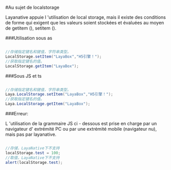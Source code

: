 #Au sujet de localstorage

Layanative appuie l 'utilisation de local storage, mais il existe des conditions de forme qui exigent que les valeurs soient stockées et évaluées au moyen de getitem (), setitem ().

###Utilisation sous as


```java

//存储指定键名和键值，字符串类型。
LocalStorage.setItem("LayaBox","H5引擎！");
//获取指定键名的值。
LocalStorage.getItem("LayaBox");
```




###Sous JS et ts


```java

//存储指定键名和键值，字符串类型。
Laya.LocalStorage.setItem("LayaBox","H5引擎！");
//获取指定键名的值。
Laya.LocalStorage.getItem("LayaBox");
```




###Erreur:

L 'utilisation de la grammaire JS ci - dessous est prise en charge par un navigateur d' extrémité PC ou par une extrémité mobile (navigateur nu), mais pas par layanative.


```java

//存储，LayaNative下不支持
localStorage.test = 100;
//取值，LayaNative下不支持
alert(localStorage.test);
```



